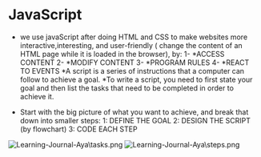 # JavaScript
- we use javaScript after doing HTML and CSS to make websites more interactive,interesting, and user-friendly ( change the content of an HTML page while it is loaded in the browser), by:
1- *ACCESS CONTENT 2- *MODIFY CONTENT 3- *PROGRAM RULES  4- *REACT TO EVENTS 
*A script is a series of instructions that a computer can follow to achieve a goal. 
*To write a script, you need to first state your goal and then list the tasks that need to be completed in order to achieve it.
* Start with the big picture of what you want to achieve, and break that down into smaller steps:
1: DEFINE THE GOAL 2: DESIGN THE SCRIPT (by flowchart) 3: CODE EACH STEP

![Learning-Journal-Aya\tasks.png](flowchart)
![Learning-Journal-Aya\steps.png](tasks)
